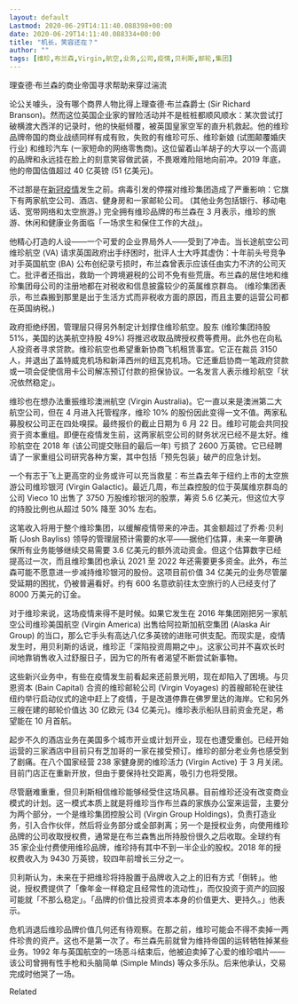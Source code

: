 ```yaml
---
layout: default
Lastmod: 2020-06-29T14:11:40.088398+00:00
date: 2020-06-29T14:11:40.088334+00:00
title: "机长，笑容还在？"
author: ""
tags: [维珍,布兰森,Virgin,航空,业务,公司,疫情,贝利斯,邮轮,集团]
---
```


理查德·布兰森的商业帝国寻求帮助来穿过湍流

论公关噱头，没有哪个商界人物比得上理查德·布兰森爵士 (Sir Richard Branson)。然而这位英国企业家的冒险活动并不是桩桩都顺风顺水：某次尝试打破横渡大西洋的记录时，他的快艇倾覆，被英国皇家空军的直升机救起。他的维珍品牌帝国的商业战绩同样有成有败，失败的有维珍可乐、维珍新娘 (试图颠覆婚庆行业) 和维珍汽车 (一家短命的网络零售商)。这位留着山羊胡子的大亨以一个高调的品牌和永远挂在脸上的刻意笑容做武装，不畏艰难险阻地向前冲。2019 年底，他的帝国估值超过 40 亿英镑 (51 亿美元)。

不过那是在[新冠疫情](https://nei.st/tag/the-coronavirus-crisis)发生之前。病毒引发的停摆对维珍集团造成了严重影响：它旗下有两家航空公司、酒店、健身房和一家邮轮公司。 (其他业务包括银行、移动电话、宽带网络和太空旅游。) 完全拥有维珍品牌的布兰森在 3 月表示，维珍的旅游、休闲和健康业务面临「一场求生和保住工作的大战」。

他精心打造的人设——一个可爱的企业界局外人——受到了冲击。当长途航空公司维珍航空 (VA) 请求英国政府出手纾困时，批评人士大呼其虚伪：十年前头号竞争对手英国航空 (BA) 公布创纪录亏损时，布兰森曾表示应该任由实力不济的公司灭亡。批评者还指出，救助一个跨境避税的公司不免有些荒唐。布兰森的居住地和维珍集团母公司的注册地都在对税收和信息披露较少的英属维京群岛。 (维珍集团表示，布兰森搬到那里是出于生活方式而非税收方面的原因，而且主要的运营公司都在英国纳税。)

政府拒绝纾困，管理层只得另外制定计划撑住维珍航空。股东 (维珍集团持股 51%，美国的达美航空持股 49%) 将推迟收取品牌授权费等费用。此外也在向私人投资者寻求贷款。维珍航空也希望重新协商飞机租赁事宜。它正在裁员 3150 人，并退出了盖特威克机场和新泽西州的纽瓦克机场。它还重启协商一笔政府贷款或一项会促使信用卡公司解冻预订付款的担保协议。一名发言人表示维珍航空「状况依然稳定」。

维珍也在想办法重振维珍澳洲航空 (Virgin Australia)。它一直以来是澳洲第二大航空公司，但在 4 月进入托管程序，维珍 10% 的股份因此变得一文不值。两家私募股权公司正在四处嗅探。最终报价的截止日期为 6 月 22 日。维珍可能会共同投资于资本重组。即便在疫情发生前，这两家航空公司的财务状况已经不是太好。维珍航空在 2018 年 (该公司提交账目的最后一年) 亏损了 2600 万英镑。它已经聘请了一家重组公司研究各种方案，其中包括「预先包装」破产的应急计划。

一个有志于飞上更高空的业务或许可以充当救星：布兰森去年于纽约上市的太空旅游公司维珍银河 (Virgin Galactic)。最近几周，布兰森控股的位于英属维京群岛的公司 Vieco 10 出售了 3750 万股维珍银河的股票，筹资 5.6 亿美元，但这位大亨的持股比例也从超过 50% 降至 30% 左右。

这笔收入将用于整个维珍集团，以缓解疫情带来的冲击。其金额超过了乔希·贝利斯 (Josh Bayliss) 领导的管理层预计需要的水平——据他们估算，未来一年要确保所有业务能够继续交易需要 3.6 亿美元的额外流动资金。但这个估算数字已经提高过一次，而且维珍集团也承认 2021 至 2022 年还需要更多资金。此外，布兰森可能不愿意进一步减持维珍银河的股份。这项目前价值 34 亿美元的业务尽管屡受延期的困扰，仍被普遍看好。约有 600 名意欲前往太空旅行的人已经支付了 8000 万美元的订金。

对于维珍来说，这场疫情来得不是时候。如果它发生在 2016 年集团刚把另一家航空公司维珍美国航空 (Virgin America) 出售给阿拉斯加航空集团 (Alaska Air Group) 的当口，那么它手头有高达八亿多英镑的进账可供支配。而现实是，疫情发生时，用贝利斯的话说，维珍正「深陷投资周期之中」。这家公司并不喜欢长时间地靠销售收入过舒服日子，因为它的所有者渴望不断尝试新事物。

这些新兴业务中，有些在疫情发生前看起来还前景光明，现在却陷入了困境。与贝恩资本 (Bain Capital) 合资的维珍邮轮公司 (Virgin Voyages) 的首艘邮轮在驶往纽约举行启动仪式的途中赶上了疫情，于是改道停靠在佛罗里达的海岸。它和另外三艘在建的邮轮价值达 30 亿欧元 (34 亿美元)。维珍表示船队目前资金充足，希望能在 10 月首航。

起步不久的酒店业务在美国多个城市开业或计划开业，现在也遭受重创。已经开始运营的三家酒店中目前只有芝加哥的一家在接受预订。维珍的部分老业务也感受到了剧痛。在八个国家经营 238 家健身房的维珍活力 (Virgin Active) 于 3 月关闭。目前门店正在重新开放，但由于要保持社交距离，吸引力也将受限。

尽管磨难重重，但贝利斯相信维珍能够经受住这场风暴。目前维珍还没有改变商业模式的计划。这一模式本质上就是将维珍当作布兰森的家族办公室来运营，主要分为两个部分，一个是维珍集团控股公司 (Virgin Group Holdings)，负责打造业务，引入合作伙伴，然后将业务部分或全部剥离；另一个是授权业务，向使用维珍品牌的公司收取授权费，通常是在布兰森售出所持股份很久之后收取。全球约有 35 家企业付费使用维珍品牌，维珍持有其中不到一半企业的股权。2018 年的授权费收入为 9430 万英镑，较四年前增长三分之一。

贝利斯认为，未来在于把维珍将持股置于品牌收入之上的旧有方式「倒转」。他说，授权费提供了「像年金一样稳定且经常性的流动性」，而仅投资于资产的回报可能就「不那么稳定」。「品牌的价值比投资资本本身的价值更大、更持久。」他表示。

危机消退后维珍品牌价值几何还有待观察。在那之前，维珍可能会不得不卖掉一两件珍贵的资产。这也不是第一次了。布兰森先前就曾为维持帝国的运转牺牲掉某些业务。1992 年与英国航空的一场恶斗结束后，他被迫卖掉了心爱的维珍唱片——该公司曾拥有性手枪和头脑简单 (Simple Minds) 等众多乐队。后来他承认，交易完成时他哭了一场。

Related

